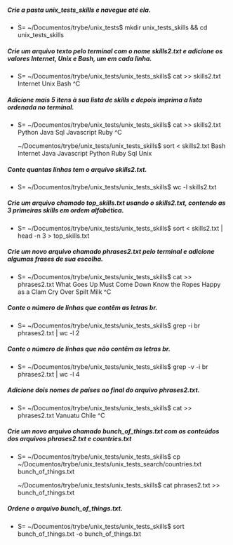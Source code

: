 ##### Crie a pasta unix_tests_skills e navegue até ela.

- S= ~/Documentos/trybe/unix_tests$ mkdir unix_tests_skills && cd unix_tests_skills

##### Crie um arquivo texto pelo terminal com o nome skills2.txt e adicione os valores Internet, Unix e Bash, um em cada linha.

- S= ~/Documentos/trybe/unix_tests/unix_tests_skills$ cat >> skills2.txt
    Internet
    Unix
    Bash
    ^C

##### Adicione mais 5 itens à sua lista de skills e depois imprima a lista ordenada no terminal. 

- S= ~/Documentos/trybe/unix_tests/unix_tests_skills$ cat >> skills2.txt
    Python
    Java
    Sql
    Javascript
    Ruby
    ^C

   ~/Documentos/trybe/unix_tests/unix_tests_skills$ sort < skills2.txt
    Bash
    Internet
    Java
    Javascript
    Python
    Ruby
    Sql
    Unix

##### Conte quantas linhas tem o arquivo skills2.txt.

- S= ~/Documentos/trybe/unix_tests/unix_tests_skills$ wc -l skills2.txt

##### Crie um arquivo chamado top_skills.txt usando o skills2.txt, contendo as 3 primeiras skills em ordem alfabética.

- S= ~/Documentos/trybe/unix_tests/unix_tests_skills$ sort < skills2.txt | head -n 3 > top_skills.txt

##### Crie um novo arquivo chamado phrases2.txt pelo terminal e adicione algumas frases de sua escolha.
- S= ~/Documentos/trybe/unix_tests/unix_tests_skills$ cat >> phrases2.txt
    What Goes Up Must Come Down
    Know the Ropes
    Happy as a Clam
    Cry Over Spilt Milk
    ^C

##### Conte o número de linhas que contêm as letras br.

- S= ~/Documentos/trybe/unix_tests/unix_tests_skills$ grep -i  br phrases2.txt | wc -l
    2

##### Conte o número de linhas que não contêm as letras br.

- S= ~/Documentos/trybe/unix_tests/unix_tests_skills$ grep -v  -i  br phrases2.txt | wc -l
    4

##### Adicione dois nomes de países ao final do arquivo phrases2.txt.

- S= ~/Documentos/trybe/unix_tests/unix_tests_skills$ cat >> phrases2.txt
    Vanuatu
    Chile
    ^C

##### Crie um novo arquivo chamado bunch_of_things.txt com os conteúdos dos arquivos phrases2.txt e countries.txt

- S= ~/Documentos/trybe/unix_tests/unix_tests_skills$ cp ~/Documentos/trybe/unix_tests/unix_tests_search/countries.txt bunch_of_things.txt

   ~/Documentos/trybe/unix_tests/unix_tests_skills$ cat phrases2.txt >> bunch_of_things.txt

##### Ordene o arquivo bunch_of_things.txt.

- S= ~/Documentos/trybe/unix_tests/unix_tests_skills$ sort bunch_of_things.txt -o bunch_of_things.txt
